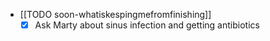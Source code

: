   * [[TODO soon-whatiskespingmefromfinishing]]
    * [x] Ask Marty about sinus infection and getting antibiotics 